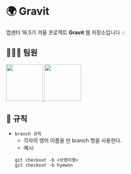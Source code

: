 # 🌍 Gravit 

앱센터 16.5기 겨울 프로젝트 **Gravit** 웹 저장소입니다 💡

## 🙋🏻‍♀️ 팀원

 <a href="https://github.com/hyelenaa">
      <img src="https://avatars.githubusercontent.com/u/147942060?v=4" width="100">
    </a>

 <a href="https://github.com/hani0903">
      <img src="https://avatars.githubusercontent.com/u/147942060?v=4" width="100">
    </a>

## 📝 규칙
    
- `branch 규칙`
  - 각자의 영어 이름을 딴 branch 명을 사용한다.
  - 예시:
  ```
  git checkout -b <브랜치명>
  git checkout -b hyewon
  ```
